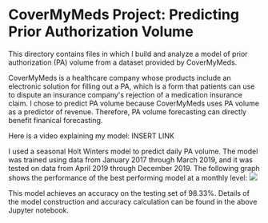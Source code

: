 # CoverMyMeds Project: Predicting Prior Authorization Volume

This directory contains files in which I build and analyze a model of prior authorization (PA) volume from a dataset provided by CoverMyMeds.

CoverMyMeds is a healthcare company whose products include an electronic solution for filling out a PA, which is a form that patients can use to dispute an insurance company's rejection of a medication insurance claim. I chose to predict PA volume because CoverMyMeds uses PA volume as a predictor of revenue. Therefore, PA volume forecasting can directly benefit finanical forecasting.

Here is a video explaining my model:
INSERT LINK

I used a seasonal Holt Winters model to predict daily PA volume. The model was trained using data from January 2017 through March 2019, and it was tested on data from April 2019 through December 2019. The following graph shows the performance of the best performing model at a monthly level:
![ ](https://github.com/LukeAndrejek/covermymeds-project/tree/main/Images/Monthly_PA_Volumes.png)

This model achieves an accuracy on the testing set of 98.33%. Details of the model construction and accuracy calculation can be found in the above Jupyter notebook.

